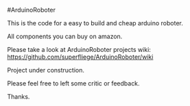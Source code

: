 ﻿#ArduinoRoboter

This is the code for a easy to build and cheap arduino roboter.

All components you can buy on amazon.

Please take a look at ArduinoRoboter projects wiki:
https://github.com/superfliege/ArduinoRoboter/wiki

Project under construction.

Please feel free to left some critic or feedback.

Thanks.
